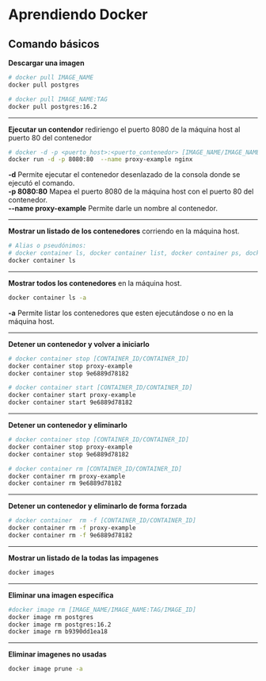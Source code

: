 # Aprendiendo Docker

## Comando básicos
__Descargar una imagen__ 
```sh
# docker pull IMAGE_NAME
docker pull postgres

# docker pull IMAGE_NAME:TAG
docker pull postgres:16.2
``` 
---
__Ejecutar un contendor__ rediriengo el puerto 8080 de la máquina host al puerto 80 del contenedor
```sh
# docker -d -p <puerto_host>:<puerto_contenedor> [IMAGE_NAME/IMAGE_NAME:TAG]
docker run -d -p 8080:80  --name proxy-example nginx
``` 
__-d__ Permite ejecutar el contenedor desenlazado de la consola donde se ejecutó el comando.  
__-p 8080:80__ Mapea el puerto 8080 de la máquina host con el puerto 80 del contenedor.  
__--name proxy-example__ Permite darle un nombre al contenedor.  

---
__Mostrar un listado de los contenedores__ corriendo en la máquina host.  
```sh
# Alias o pseudónimos:
# docker container ls, docker container list, docker container ps, docker ps
docker container ls
``` 
---
__Mostrar todos los contenedores__ en la máquina host.  
```sh
docker container ls -a
``` 
__-a__ Permite listar los contenedores que esten ejecutándose o no en la máquina host.  

---
__Detener un contenedor y volver a iniciarlo__
```sh
# docker container stop [CONTAINER_ID/CONTAINER_ID]
docker container stop proxy-example
docker container stop 9e6889d78182

# docker container start [CONTAINER_ID/CONTAINER_ID]
docker container start proxy-example
docker container start 9e6889d78182
``` 

---
__Detener un contenedor y eliminarlo__
```sh
# docker container stop [CONTAINER_ID/CONTAINER_ID]
docker container stop proxy-example
docker container stop 9e6889d78182

# docker container rm [CONTAINER_ID/CONTAINER_ID]
docker container rm proxy-example
docker container rm 9e6889d78182
``` 

---
__Detener un contenedor y eliminarlo de forma forzada__
```sh
# docker container  rm -f [CONTAINER_ID/CONTAINER_ID]
docker container rm -f proxy-example
docker container rm -f 9e6889d78182
``` 
---
__Mostrar un listado de la todas las impagenes__
```sh
docker images
```
---
__Eliminar una imagen específica__
```sh
#docker image rm [IMAGE_NAME/IMAGE_NAME:TAG/IMAGE_ID]
docker image rm postgres
docker image rm postgres:16.2
docker image rm b9390dd1ea18
```  
---
__Eliminar imagenes no usadas__
```sh
docker image prune -a
```  
